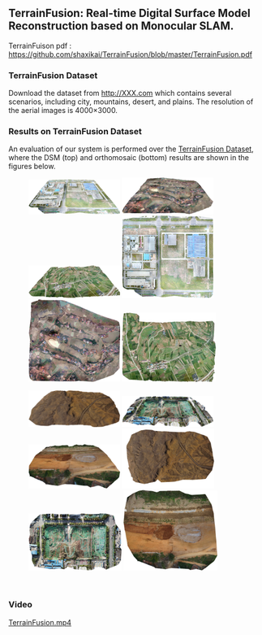 ## TerrainFusion: Real-time Digital Surface Model Reconstruction based on Monocular SLAM.

TerrainFuison pdf : https://github.com/shaxikai/TerrainFusion/blob/master/TerrainFusion.pdf



### TerrainFusion Dataset

Download the dataset from http://XXX.com which contains several scenarios, including city, mountains, desert, and plains.  The resolution of the aerial images is 4000×3000. 



### Results on TerrainFusion Dataset

An evaluation of our system is performed over the [TerrainFusion Dataset](http://XXX.com), where the DSM (top) and orthomosaic (bottom) results are shown in the figures below.



<figure>
    <a href="./images/DSMfactory-side.png">
        <img src="./images/DSMfactory-side-s.png" width="180"/></a>
    <a href="./images/DSMvillage-side.png">
        <img src="./images/DSMvillage-side-s.png" width="180"/></a>
    <a href="./images/DSMmountainlong-side.png">
    	<img src="./images/DSMmountainlong-side.png" width="180"/></a>
    <a href="./images/DSMfactory-up.png">
        <img src="./images/DSMfactory-up-s.png" width="180"/></a>
    <a href="./images/DSMvillage-up.png">
    	<img src="./images/DSMvillage-up-s.png" width="180"/></a>
    <a href="./images/DSMmountainlong-up.png">
    	<img src="./images/DSMmountainlong-up-s.png" width="185"/></a>
</figure>

<figure class="3">
    <a href="./images/DSMshamo-side.png">
        <img src="./images/DSMshamo-side-s.png" width="180"/></a>
    <a href="./images/DSMfengniao-side.png">
        <img src="./images/DSMfengniao-side-s.png" width="180"/></a>
    <a href="./images/DSMmound60-side.png">
        <img src="./images/DSMmound60-side.png" width="180"/></a>
    <a href="./images/DSMshamo-up.png">
        <img src="./images/DSMshamo-up-s.png" width="182"/></a>
    <a href="./images/DSMfengniao-up.png">
        <img src="./images/DSMfengniao-up-s.png" width="183"></a>
    <a href="./images/DSMmound60s-up.png">
        <img src="./images/DSMmound60s-up-s.png" width="185"/></a>
</figure>




​	

### Video

[TerrainFusion.mp4]()



